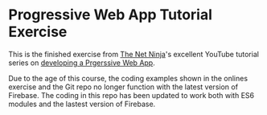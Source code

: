 # Progressive Web App Tutorial Exercise

This is the finished exercise from [The Net Ninja](https://www.youtube.com/@NetNinja/featured)'s excellent YouTube tutorial series on [developing a Prgerssive Web App](https://www.youtube.com/watch?v=4XT23X0Fjfk).

Due to the age of this course, the coding examples shown in the onlines exercise and the Git repo no longer function with the latest version of Firebase.
The coding in this repo has been updated to work both with ES6 modules and the lastest version of Firebase.
